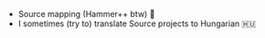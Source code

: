 - Source mapping (Hammer++ btw) 🔨
- I sometimes (try to) translate Source projects to Hungarian 🇭🇺

<!---
C-Husky/C-Husky is a ✨ special ✨ repository because its `README.md` (this file) appears on your GitHub profile.
You can click the Preview link to take a look at your changes.
--->
